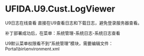 # UFIDA.U9.Cust.LogViewer
U9日志在线查看
直接在U9查看日志和下载日志，避免登录服务器查看。


补丁部署成功后，在菜单：系统管理-系统日志-系统日志查看

U9默认菜单权限看不到“系统管理”模块，需要编辑文件：Portal\bin\environment.xml

> <trace iisTrace="false" sqlTrace="false" perfAlert="true" perfTrace="true" TraceFlags="ItemNameAndSPECS,PerfMonitor,DisplaySMMenu" />
